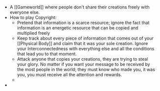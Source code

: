 - A [[Gameworld]] where people don't share their creations freely with everyone else.
- How to play Copyright:
	- Pretend that information is a scarce resource; ignore the fact that information is an energetic resource that can be copied and multiplied freely
	- Keep track about every piece of information that comes out of your [[Physical Body]] and claim that it was your sole creation. Ignore your Interconnectedness with everything else and all the conditions that lead you to that moment.
	- Attack anyone that copies your creations, they are trying to steal your glory. No matter if you want your message to be received by the most people in the world; they must know who made you, it was you, you must receive all the attention and rewards.
	-
-